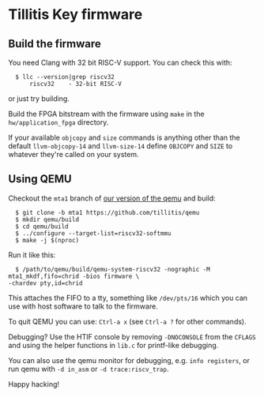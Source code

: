 # Tillitis Key firmware

## Build the firmware

You need Clang with 32 bit RISC-V support. You can check this with:

```
  $ llc --version|grep riscv32
      riscv32    - 32-bit RISC-V
```

or just try building.

Build the FPGA bitstream with the firmware using `make` in the
`hw/application_fpga` directory.

If your available `objcopy` and `size` commands is anything other than
the default `llvm-objcopy-14` and `llvm-size-14` define `OBJCOPY` and
`SIZE` to whatever they're called on your system.

## Using QEMU

Checkout the `mta1` branch of [our version of the
qemu](https://github.com/tillitis/qemu) and build:

```
  $ git clone -b mta1 https://github.com/tillitis/qemu
  $ mkdir qemu/build
  $ cd qemu/build
  $ ../configure --target-list=riscv32-softmmu
  $ make -j $(nproc)
```

Run it like this:

```
  $ /path/to/qemu/build/qemu-system-riscv32 -nographic -M mta1_mkdf,fifo=chrid -bios firmware \
-chardev pty,id=chrid
```

This attaches the FIFO to a tty, something like `/dev/pts/16` which
you can use with host software to talk to the firmware.

To quit QEMU you can use: `Ctrl-a x` (see `Ctrl-a ?` for other commands).

Debugging? Use the HTIF console by removing `-DNOCONSOLE` from the
`CFLAGS` and using the helper functions in `lib.c` for printf-like
debugging.

You can also use the qemu monitor for debugging, e.g. `info
registers`, or run qemu with `-d in_asm` or `-d trace:riscv_trap`.

Happy hacking!
